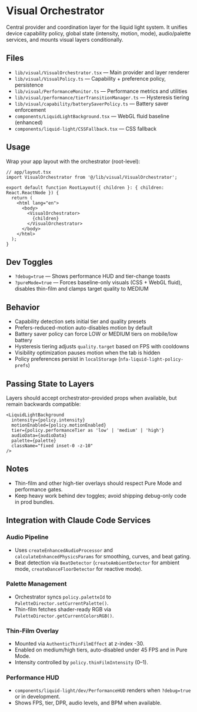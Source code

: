 # Visual Orchestrator

Central provider and coordination layer for the liquid light system. It unifies device capability policy, global state (intensity, motion, mode), audio/palette services, and mounts visual layers conditionally.

## Files

- `lib/visual/VisualOrchestrator.tsx` — Main provider and layer renderer
- `lib/visual/VisualPolicy.ts` — Capability + preference policy, persistence
- `lib/visual/PerformanceMonitor.ts` — Performance metrics and utilities
- `lib/visual/performance/tierTransitionManager.ts` — Hysteresis tiering
- `lib/visual/capability/batterySaverPolicy.ts` — Battery saver enforcement
- `components/LiquidLightBackground.tsx` — WebGL fluid baseline (enhanced)
- `components/liquid-light/CSSFallback.tsx` — CSS fallback

## Usage

Wrap your app layout with the orchestrator (root-level):

```tsx
// app/layout.tsx
import VisualOrchestrator from '@/lib/visual/VisualOrchestrator';

export default function RootLayout({ children }: { children: React.ReactNode }) {
  return (
    <html lang="en">
      <body>
        <VisualOrchestrator>
          {children}
        </VisualOrchestrator>
      </body>
    </html>
  );
}
```

## Dev Toggles

- `?debug=true` — Shows performance HUD and tier-change toasts
- `?pureMode=true` — Forces baseline-only visuals (CSS + WebGL fluid), disables thin-film and clamps target quality to MEDIUM

## Behavior

- Capability detection sets initial tier and quality presets
- Prefers-reduced-motion auto-disables motion by default
- Battery saver policy can force LOW or MEDIUM tiers on mobile/low battery
- Hysteresis tiering adjusts `quality.target` based on FPS with cooldowns
- Visibility optimization pauses motion when the tab is hidden
- Policy preferences persist in `localStorage` (`nfa-liquid-light-policy-prefs`)

## Passing State to Layers

Layers should accept orchestrator-provided props when available, but remain backwards compatible:

```tsx
<LiquidLightBackground
  intensity={policy.intensity}
  motionEnabled={policy.motionEnabled}
  tier={policy.performanceTier as 'low' | 'medium' | 'high'}
  audioData={audioData}
  palette={palette}
  className="fixed inset-0 -z-10"
/> 
```

## Notes

- Thin-film and other high-tier overlays should respect Pure Mode and performance gates.
- Keep heavy work behind dev toggles; avoid shipping debug-only code in prod bundles.

## Integration with Claude Code Services

### Audio Pipeline
- Uses `createEnhancedAudioProcessor` and `calculateEnhancedPhysicsParams` for smoothing, curves, and beat gating.
- Beat detection via `BeatDetector` (`createAmbientDetector` for ambient mode, `createDanceFloorDetector` for reactive mode).

### Palette Management
- Orchestrator syncs `policy.paletteId` to `PaletteDirector.setCurrentPalette()`.
- Thin-film fetches shader-ready RGB via `PaletteDirector.getCurrentColorsRGB()`.

### Thin-Film Overlay
- Mounted via `AuthenticThinFilmEffect` at z-index -30.
- Enabled on medium/high tiers, auto-disabled under 45 FPS and in Pure Mode.
- Intensity controlled by `policy.thinFilmIntensity` (0–1).

### Performance HUD
- `components/liquid-light/dev/PerformanceHUD` renders when `?debug=true` or in development.
- Shows FPS, tier, DPR, audio levels, and BPM when available.
